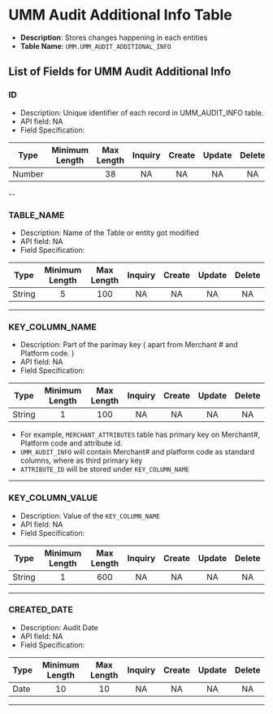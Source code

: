 # UMM Audit Additional Info Table

* **Description**: Stores changes happening in each entities
* **Table Name**: `UMM.UMM_AUDIT_ADDITIONAL_INFO`

## List of Fields for UMM Audit Additional Info

### ID

* Description: Unique identifier of each record in UMM_AUDIT_INFO table.
* API field: NA
* Field Specification:

| Type   | Minimum Length | Max Length | Inquiry  |    Create    |    Update    |    Delete    |
|--------|:--------------:|:----------:|:--------:|:------------:|:------------:|:------------:|
| Number  |         |    38        |    NA     | NA     | NA |    NA     |

--

### TABLE_NAME

* Description: Name of the Table or entity got modified
* API field: NA
* Field Specification:

| Type   | Minimum Length | Max Length | Inquiry  |    Create    |    Update    |    Delete    |
|--------|:--------------:|:----------:|:--------:|:------------:|:------------:|:------------:|
| String  |     5    |    100        |    NA     | NA     | NA |    NA     |

---

### KEY_COLUMN_NAME

* Description: Part of the parimay key ( apart from Merchant # and Platform code. )
* API field: NA
* Field Specification:

| Type   | Minimum Length | Max Length | Inquiry  |    Create    |    Update    |    Delete    |
|--------|:--------------:|:----------:|:--------:|:------------:|:------------:|:------------:|
| String  |     1    |    100        |    NA     | NA     | NA |    NA     |

* For example, `MERCHANT_ATTRIBUTES` table has primary key on Merchant#, Platform code and attribute id.
* `UMM_AUDIT_INFO` will contain Merchant# and platform code as standard columns, where as third primary key
* `ATTRIBUTE_ID` will be stored under `KEY_COLUMN_NAME`

---

### KEY_COLUMN_VALUE

* Description: Value of the `KEY_COLUMN_NAME`
* API field: NA
* Field Specification:

| Type   | Minimum Length | Max Length | Inquiry  |    Create    |    Update    |    Delete    |
|--------|:--------------:|:----------:|:--------:|:------------:|:------------:|:------------:|
| String  |     1    |    600        |    NA     | NA     | NA |    NA     |

---

### CREATED_DATE

* Description: Audit Date
* API field: NA
* Field Specification:

| Type   | Minimum Length | Max Length | Inquiry  |    Create    |    Update    |    Delete    |
|--------|:--------------:|:----------:|:--------:|:------------:|:------------:|:------------:|
| Date  |     10    |    10        |    NA     | NA     | NA |    NA     |

---